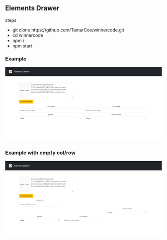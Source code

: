 <h2>Elements Drawer</h2>

<div>steps</div>
<ul>
<li>git clone https://github.com/TamarCoe/winnercode.git</li>
<li>cd winnercode</li>
<li>npm i</li>
<li>npm start</li>
</ul>

<h3>Example</h3>
<img src="./src/_assests/example1.png">
<h3>Example with empty col/row</h3>
<img src="./src/_assests/example2.png">

